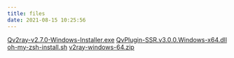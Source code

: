 ```yaml
---
title: files
date: 2021-08-15 10:25:56
---
```


[Qv2ray-v2.7.0-Windows-Installer.exe](/files/Qv2ray-v2.7.0-Windows-Installer.exe)
[QvPlugin-SSR.v3.0.0.Windows-x64.dll](/files/QvPlugin-SSR.v3.0.0.Windows-x64.dll)
[oh-my-zsh-install.sh](/files/install.sh)
[v2ray-windows-64.zip](/files/v2ray-windows-64.zip)
